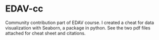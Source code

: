 # EDAV-cc
Community contribution part of EDAV course.
I created a cheat for data visualization with Seaborn, a package in python. 
See the two pdf files attached for cheat sheet and citations.
